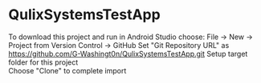 # QulixSystemsTestApp

To download this project and run in Android Studio choose:
File -> New -> Project from Version Control -> GitHub 
Set "Git Repository URL" as https://github.com/G-Washingt0n/QulixSystemsTestApp.git
Setup target folder for this project  
Choose "Clone" to complete import


